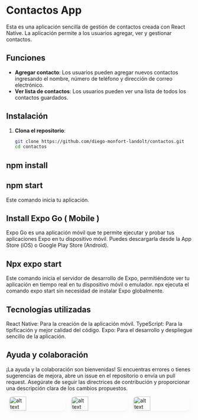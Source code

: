 # Contactos App

Esta es una aplicación sencilla de gestión de contactos creada con React Native. La aplicación permite a los usuarios agregar, ver y gestionar contactos.

## Funciones

- **Agregar contacto**: Los usuarios pueden agregar nuevos contactos ingresando el nombre, número de teléfono y dirección de correo electrónico.
- **Ver lista de contactos**: Los usuarios pueden ver una lista de todos los contactos guardados.

## Instalación

1. **Clona el repositorio**:
   ```bash
   git clone https://github.com/diego-monfort-landolt/contactos.git
   cd contactos

## npm install

## npm start
Este comando inicia tu aplicación.

## Install Expo Go ( Mobile )
Expo Go es una aplicación móvil que te permite ejecutar y probar tus aplicaciones Expo en tu dispositivo móvil. Puedes descargarla desde la App Store (iOS) o Google Play Store (Android).

## Npx expo start
Este comando inicia el servidor de desarrollo de Expo, permitiéndote ver tu aplicación en tiempo real en tu dispositivo móvil o emulador. npx ejecuta el comando expo start sin necesidad de instalar Expo globalmente.

## Tecnologías utilizadas

React Native: Para la creación de la aplicación móvil.
TypeScript: Para la tipificación y mejor calidad del código.
Expo: Para el desarrollo y despliegue sencillo de la aplicación.

## Ayuda y colaboración

¡La ayuda y la colaboración son bienvenidas! Si encuentras errores o tienes sugerencias de mejora, abre un issue en el repositorio o envía un pull request. Asegúrate de seguir las directrices de contribución y proporcionar una descripción clara de los cambios propuestos.

<div style="display: flex; justify-content: space-around; width: 100%;">
  <img src="./assets/images/contactosIMG3.png" alt="alt text" style="width: 30%; height: auto; border-radius: 10px; box-shadow: 0 4px 8px rgba(248, 137, 137, 0.1);" />
  <img src="./assets/images/contactosIMG1.png" alt="alt text" style="width: 30%; height: auto; border-radius: 10px; box-shadow: 0 4px 8px rgba(248, 137, 137, 0.1);" />
  <img src="./assets/images/contactosIMG2.png" alt="alt text" style="width: 30%; height: auto; border-radius: 10px; box-shadow: 0 4px 8px rgba(248, 137, 137, 0.1);" />
</div>
